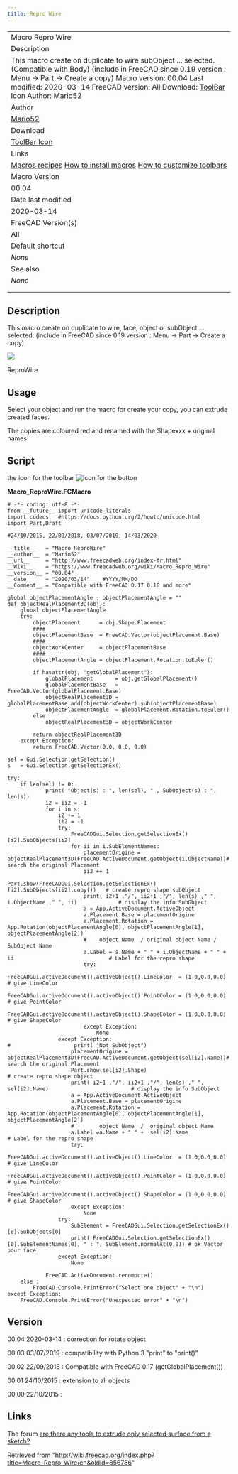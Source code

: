 ```yaml
---
title: Repro Wire
---
```


|                                                                                                                                                                                                                                                                                                                                           |
| ----------------------------------------------------------------------------------------------------------------------------------------------------------------------------------------------------------------------------------------------------------------------------------------------------------------------------------------- |
| Macro Repro Wire                                                                                                                                                                                                                                                                                                                          |
| Description                                                                                                                                                                                                                                                                                                                               |
| This macro create on duplicate to wire subObject ... selected. (Compatible with Body) (include in FreeCAD since 0.19 version : Menu → Part → Create a copy) Macro version: 00.04 Last modified: 2020-03-14 FreeCAD version: All Download: [ToolBar Icon](https://www.freecadweb.org/wiki/images/a/a3/Macro_ReproWire.png) Author: Mario52 |
| Author                                                                                                                                                                                                                                                                                                                                    |
| [Mario52](/User:Mario52 "User:Mario52")                                                                                                                                                                                                                                                                                                   |
| Download                                                                                                                                                                                                                                                                                                                                  |
| [ToolBar Icon](https://www.freecadweb.org/wiki/images/a/a3/Macro_ReproWire.png)                                                                                                                                                                                                                                                           |
| Links                                                                                                                                                                                                                                                                                                                                     |
| [Macros recipes](/Macros_recipes "Macros recipes") [How to install macros](/How_to_install_macros "How to install macros") [How to customize toolbars](/Customize_Toolbars "Customize Toolbars")                                                                                                                                          |
| Macro Version                                                                                                                                                                                                                                                                                                                             |
| 00.04                                                                                                                                                                                                                                                                                                                                     |
| Date last modified                                                                                                                                                                                                                                                                                                                        |
| 2020-03-14                                                                                                                                                                                                                                                                                                                                |
| FreeCAD Version(s)                                                                                                                                                                                                                                                                                                                        |
| All                                                                                                                                                                                                                                                                                                                                       |
| Default shortcut                                                                                                                                                                                                                                                                                                                          |
| _None_                                                                                                                                                                                                                                                                                                                                    |
| See also                                                                                                                                                                                                                                                                                                                                  |
| _None_                                                                                                                                                                                                                                                                                                                                    |
|                                                                                                                                                                                                                                                                                                                                           |
|                                                                                                                                                                                                                                                                                                                                           |

## Description

This macro create on duplicate to wire, face, object or subObject ... selected. (include in FreeCAD since 0.19 version : Menu → Part → Create a copy)

![](/images/Macro_ReproWire_00.png)

ReproWire

## Usage

Select your object and run the macro for create your copy, you can extrude created faces.

The copies are coloured red and renamed with the Shapexxx + original names

## Script

the icon for the toolbar ![icon for the button](/images/Macro_ReproWire.png)

**Macro_ReproWire.FCMacro**

```
# -*- coding: utf-8 -*-
from __future__ import unicode_literals
import codecs   #https://docs.python.org/2/howto/unicode.html
import Part,Draft

#24/10/2015, 22/09/2018, 03/07/2019, 14/03/2020

__title__   = "Macro_ReproWire"
__author__  = "Mario52"
__url__     = "http://www.freecadweb.org/index-fr.html"
__Wiki__    = "https://www.freecadweb.org/wiki/Macro_Repro_Wire"
__version__ = "00.04"
__date__    = "2020/03/14"    #YYYY/MM/DD
__Comment__ = "Compatible with FreeCAD 0.17 0.18 and more"

global objectPlacementAngle ; objectPlacementAngle = ""
def objectRealPlacement3D(obj):
    global objectPlacementAngle
    try:
        objectPlacement      = obj.Shape.Placement
        ####
        objectPlacementBase  = FreeCAD.Vector(objectPlacement.Base)
        ####
        objectWorkCenter     = objectPlacementBase
        ####
        objectPlacementAngle = objectPlacement.Rotation.toEuler()

        if hasattr(obj, "getGlobalPlacement"):
            globalPlacement       = obj.getGlobalPlacement()
            globalPlacementBase   = FreeCAD.Vector(globalPlacement.Base)
            objectRealPlacement3D = globalPlacementBase.add(objectWorkCenter).sub(objectPlacementBase)
            objectPlacementAngle  = globalPlacement.Rotation.toEuler()
        else:
            objectRealPlacement3D = objectWorkCenter

        return objectRealPlacement3D
    except Exception:
        return FreeCAD.Vector(0.0, 0.0, 0.0)

sel = Gui.Selection.getSelection()
s   = Gui.Selection.getSelectionEx()

try:
    if len(sel) != 0:
            print( "Object(s) : ", len(sel), " , SubObject(s) : ", len(s))
            i2 = ii2 = -1
            for i in s:
                i2 += 1
                ii2 = -1
                try:
                    FreeCADGui.Selection.getSelectionEx()[i2].SubObjects[ii2]
                    for ii in i.SubElementNames:
                        placementOrigine = objectRealPlacement3D(FreeCAD.ActiveDocument.getObject(i.ObjectName))# search the original Placement
                        ii2 += 1
                        Part.show(FreeCADGui.Selection.getSelectionEx()[i2].SubObjects[ii2].copy())   # create repro shape subObject
                        print( i2+1 ,"/", ii2+1 ,"/", len(s) ," ", i.ObjectName ," ", ii)             # display the info SubObject
                        a = App.ActiveDocument.ActiveObject
                        a.Placement.Base = placementOrigine
                        a.Placement.Rotation = App.Rotation(objectPlacementAngle[0], objectPlacementAngle[1], objectPlacementAngle[2])
                        #    object Name  / original object Name / SubObject Name
                        a.Label = a.Name + " " + i.ObjectName + " " + ii                              # Label for the repro shape
                        try:
                            FreeCADGui.activeDocument().activeObject().LineColor  = (1.0,0.0,0.0)     # give LineColor
                            FreeCADGui.activeDocument().activeObject().PointColor = (1.0,0.0,0.0)     # give PointColor
                            FreeCADGui.activeDocument().activeObject().ShapeColor = (1.0,0.0,0.0)     # give ShapeColor
                        except Exception:
                            None
                except Exception:
#                    print( "Not SubObject")
                    placementOrigine = objectRealPlacement3D(FreeCAD.ActiveDocument.getObject(sel[i2].Name))# search the original Placement
                    Part.show(sel[i2].Shape)                                                          # create repro shape object
                    print( i2+1 ,"/", ii2+1 ,"/", len(s) ," ", sel[i2].Name)                          # display the info SubObject
                    a = App.ActiveDocument.ActiveObject
                    a.Placement.Base = placementOrigine
                    a.Placement.Rotation = App.Rotation(objectPlacementAngle[0], objectPlacementAngle[1], objectPlacementAngle[2])
                    #        object Name  /  original object Name
                    a.Label =a.Name + " " +  sel[i2].Name                                             # Label for the repro shape
                    try:
                        FreeCADGui.activeDocument().activeObject().LineColor  = (1.0,0.0,0.0)         # give LineColor
                        FreeCADGui.activeDocument().activeObject().PointColor = (1.0,0.0,0.0)         # give PointColor
                        FreeCADGui.activeDocument().activeObject().ShapeColor = (1.0,0.0,0.0)         # give ShapeColor
                    except Exception:
                        None
                try:
                    SubElement = FreeCADGui.Selection.getSelectionEx()[0].SubObjects[0]
                    print( FreeCADGui.Selection.getSelectionEx()[0].SubElementNames[0], " : ", SubElement.normalAt(0,0)) # ok Vector pour face
                except Exception:
                    None

            FreeCAD.ActiveDocument.recompute()
    else :
        FreeCAD.Console.PrintError("Select one object" + "\n")
except Exception:
    FreeCAD.Console.PrintError("Unexpected error" + "\n")
```

## Version

00.04 2020-03-14 : correction for rotate object

00.03 03/07/2019 : compatibility with Python 3 "print" to "print()"

00.02 22/09/2018 : Compatible with FreeCAD 0.17 (getGlobalPlacement())

00.01 24/10/2015 : extension to all objects

00.00 22/10/2015 :

## Links

The forum [are there any tools to extrude only selected surface from a sketch?](http://forum.freecadweb.org/viewtopic.php?f=3&t=12922)

Retrieved from "<http://wiki.freecad.org/index.php?title=Macro_Repro_Wire/en&oldid=856786>"
